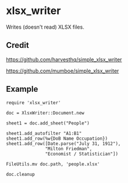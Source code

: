 # xlsx_writer

Writes (doesn't read) XLSX files.

## Credit

https://github.com/harvesthq/simple_xlsx_writer

https://github.com/mumboe/simple_xlsx_writer

## Example

    require 'xlsx_writer'

    doc = XlsxWriter::Document.new

    sheet1 = doc.add_sheet("People")

    sheet1.add_autofilter "A1:B1"
    sheet1.add_row(%w{DoB Name Occupation})
    sheet1.add_row([Date.parse("July 31, 1912"), 
                   "Milton Friedman", 
                   "Economist / Statistician"])

    FileUtils.mv doc.path, 'people.xlsx'

    doc.cleanup
